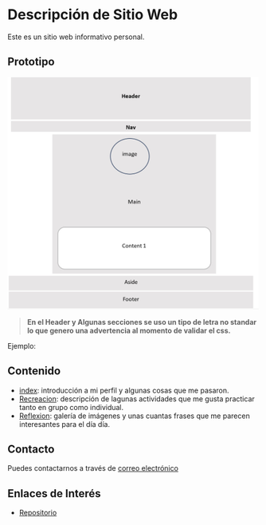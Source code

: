 # Descripción de Sitio Web

Este es un sitio web informativo personal.

## Prototipo

![Distribucion de la Estructura](img/mock.jpg)


> **En el Header y Algunas secciones se uso un tipo de letra no standar lo que genero una advertencia al momento de validar el css.**

Ejemplo:


## Contenido

- [index](#sección-1): introducción a mi perfil y algunas cosas que me pasaron.
- [Recreacion](#sección-2): descripción de lagunas actividades que me gusta practicar tanto en grupo como individual.
- [Reflexion](#Seccion-3): galería de imágenes y unas cuantas frases que me parecen interesantes para el día día.



## Contacto

Puedes contactarnos a través de [correo electrónico](mailto:uo299470@uniovi.es) 

## Enlaces de Interés

- [Repositorio](https://github.com/yarovi/presentacion-html.git)




